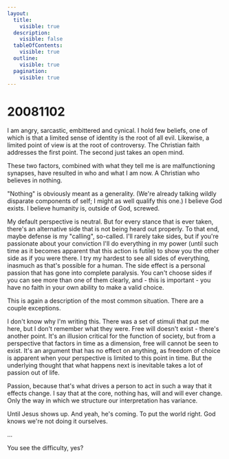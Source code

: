 ```yaml
---
layout:
  title:
    visible: true
  description:
    visible: false
  tableOfContents:
    visible: true
  outline:
    visible: true
  pagination:
    visible: true
---
```


# 20081102

I am angry, sarcastic, embittered and cynical. I hold few beliefs, one of which is that a limited sense of identity is the root of all evil. Likewise, a limited point of view is at the root of controversy. The Christian faith addresses the first point. The second just takes an open mind.

These two factors, combined with what they tell me is are malfunctioning synapses, have resulted in who and what I am now. A Christian who believes in nothing.

"Nothing" is obviously meant as a generality. (We're already talking wildly disparate components of self; I might as well qualify this one.) I believe God exists. I believe humanity is, outside of God, screwed.

My default perspective is neutral. But for every stance that is ever taken, there's an alternative side that is not being heard out properly. To that end, maybe defense is my "calling", so-called. I'll rarely take sides, but if you're passionate about your conviction I'll do everything in my power (until such time as it becomes apparent that this action is futile) to show you the other side as if you were there. I try my hardest to see all sides of everything, inasmuch as that's possible for a human. The side effect is a personal passion that has gone into complete paralysis. You can't choose sides if you can see more than one of them clearly, and - this is important - you have no faith in your own ability to make a valid choice.

This is again a description of the most common situation. There are a couple exceptions.

I don't know why I'm writing this. There was a set of stimuli that put me here, but I don't remember what they were. Free will doesn't exist - there's another point. It's an illusion critical for the function of society, but from a perspective that factors in time as a dimension, free will cannot be seen to exist. It's an argument that has no effect on anything, as freedom of choice is apparent when your perspective is limited to this point in time. But the underlying thought that what happens next is inevitable takes a lot of passion out of life.

Passion, because that's what drives a person to act in such a way that it effects change. I say that at the core, nothing has, will and will ever change. Only the way in which we structure our interpretation has variance.

Until Jesus shows up. And yeah, he's coming. To put the world right. God knows we're not doing it ourselves.

...

You see the difficulty, yes?
